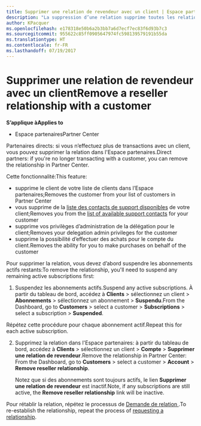 ```yaml
---
title: Supprimer une relation de revendeur avec un client | Espace partenaires
description: "La suppression d’une relation supprime toutes les relations commerciales clôturées de votre affichage dans l'Espace partenaires."
author: KPacquer
ms.openlocfilehash: e178318e50b6a2b3bb7a6d7ecf7ec83f6d93b7c3
ms.sourcegitcommit: 955622c85ff0905647974fc598139579191b55da
ms.translationtype: HT
ms.contentlocale: fr-FR
ms.lasthandoff: 07/19/2017
---
```

# <a name="remove-a-reseller-relationship-with-a-customer"></a><span data-ttu-id="85605-103">Supprimer une relation de revendeur avec un client</span><span class="sxs-lookup"><span data-stu-id="85605-103">Remove a reseller relationship with a customer</span></span>

**<span data-ttu-id="85605-104">S’applique à</span><span class="sxs-lookup"><span data-stu-id="85605-104">Applies to</span></span>**

-   <span data-ttu-id="85605-105">Espace partenaires</span><span class="sxs-lookup"><span data-stu-id="85605-105">Partner Center</span></span>

<span data-ttu-id="85605-106">Partenaires directs: si vous n’effectuez plus de transactions avec un client, vous pouvez supprimer la relation dans l'Espace partenaires.</span><span class="sxs-lookup"><span data-stu-id="85605-106">Direct partners: if you're no longer transacting with a customer, you can remove the relationship in Partner Center.</span></span> 

<span data-ttu-id="85605-107">Cette fonctionnalité:</span><span class="sxs-lookup"><span data-stu-id="85605-107">This feature:</span></span>
*  <span data-ttu-id="85605-108">supprime le client de votre liste de clients dans l’Espace partenaires;</span><span class="sxs-lookup"><span data-stu-id="85605-108">Removes the customer from your list of customers in Partner Center</span></span>
*  <span data-ttu-id="85605-109">vous supprime de la [liste des contacts de support disponibles](assign-support-contacts.md) de votre client;</span><span class="sxs-lookup"><span data-stu-id="85605-109">Removes you from the [list of available support contacts](assign-support-contacts.md) for your customer</span></span>
*  <span data-ttu-id="85605-110">supprime vos privilèges d’administration de la délégation pour le client;</span><span class="sxs-lookup"><span data-stu-id="85605-110">Removes your delegation admin privileges for the customer</span></span>
*  <span data-ttu-id="85605-111">supprime la possibilité d’effectuer des achats pour le compte du client.</span><span class="sxs-lookup"><span data-stu-id="85605-111">Removes the ability for you to make purchases on behalf of the customer</span></span>

<span data-ttu-id="85605-112">Pour supprimer la relation, vous devez d’abord suspendre les abonnements actifs restants:</span><span class="sxs-lookup"><span data-stu-id="85605-112">To remove the relationship, you'll need to suspend any remaining active subscriptions first:</span></span>

1.  <span data-ttu-id="85605-113">Suspendez les abonnements actifs.</span><span class="sxs-lookup"><span data-stu-id="85605-113">Suspend any active subscriptions.</span></span> <span data-ttu-id="85605-114">À partir du tableau de bord, accédez à **Clients** > sélectionnez un client > **Abonnements** > sélectionnez un abonnement > **Suspendu**.</span><span class="sxs-lookup"><span data-stu-id="85605-114">From the Dashboard, go to **Customers** > select a customer > **Subscriptions** > select a subscription > **Suspended**.</span></span> 

   <span data-ttu-id="85605-115">Répétez cette procédure pour chaque abonnement actif.</span><span class="sxs-lookup"><span data-stu-id="85605-115">Repeat this for each active subscription.</span></span>

2.  <span data-ttu-id="85605-116">Supprimez la relation dans l'Espace partenaires: à partir du tableau de bord, accédez à **Clients** > sélectionnez un client > **Compte** > **Supprimer une relation de revendeur**.</span><span class="sxs-lookup"><span data-stu-id="85605-116">Remove the relationship in Partner Center: From the Dashboard, go to **Customers** > select a customer > **Account** > **Remove reseller relationship**.</span></span>

    <span data-ttu-id="85605-117">Notez que si des abonnements sont toujours actifs, le lien **Supprimer une relation de revendeur** est inactif.</span><span class="sxs-lookup"><span data-stu-id="85605-117">Note, if any subscriptions are still active, the **Remove reseller relationship** link will be inactive.</span></span> 

<span data-ttu-id="85605-118">Pour rétablir la relation, répétez le processus de [Demande de relation ](request-a-relationship-with-a-customer.md).</span><span class="sxs-lookup"><span data-stu-id="85605-118">To re-establish the relationship, repeat the process of [requesting a relationship](request-a-relationship-with-a-customer.md).</span></span>
